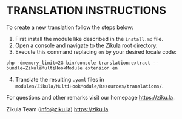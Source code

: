 # TRANSLATION INSTRUCTIONS

To create a new translation follow the steps below:

1. First install the module like described in the `install.md` file.
2. Open a console and navigate to the Zikula root directory.
3. Execute this command replacing `en` by your desired locale code:

`php -dmemory_limit=2G bin/console translation:extract --bundle=ZikulaMultiHookModule extension en`

4. Translate the resulting `.yaml` files in `modules/Zikula/MultiHookModule/Resources/translations/`.

For questions and other remarks visit our homepage https://ziku.la.

Zikula Team (info@ziku.la)
https://ziku.la
